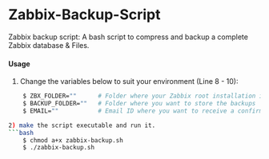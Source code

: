 # Zabbix-Backup-Script
Zabbix backup script: A bash script to compress and backup a complete Zabbix database &amp; Files.

#### Usage ####

1) Change the variables below to suit your environment (Line 8 - 10):
```bash
    $ ZBX_FOLDER=""      # Folder where your Zabbix root installation is
    $ BACKUP_FOLDER=""   # Folder where you want to store the backups
    $ EMAIL=""           # Email ID where you want to receive a confirmation email

2) make the script executable and run it.
```bash
    $ chmod a+x zabbix-backup.sh
    $ ./zabbix-backup.sh
